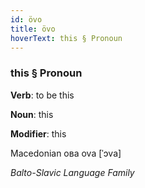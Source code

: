 ```yaml
---
id: övo
title: övo
hoverText: this § Pronoun
---
```


### this § Pronoun

**Verb**: to be this

**Noun**: this

**Modifier**: this

Macedonian ова ova [ˈɔva]

*Balto-Slavic Language Family*